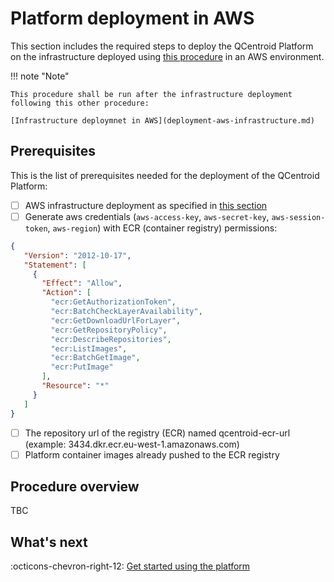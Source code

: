 # Platform deployment in AWS

This section includes the required steps to deploy the QCentroid Platform on the infrastructure deployed using [this procedure](deployment-aws-infrastructure.md) in an AWS environment.

!!! note "Note"

    This procedure shall be run after the infrastructure deployment following this other procedure:
    
    [Infrastructure deploymnet in AWS](deployment-aws-infrastructure.md)


## Prerequisites

This is the list of prerequisites needed for the deployment of the QCentroid Platform:

- [ ] AWS infrastructure deployment as specified in [this section](deployment-aws-infrastructure.md)
- [ ] Generate aws credentials (`aws-access-key`, `aws-secret-key`, `aws-session-token`, `aws-region`) with ECR (container registry) permissions:
```JSON
{ 
   "Version": "2012-10-17", 
   "Statement": [ 
     { 
       "Effect": "Allow", 
       "Action": [ 
         "ecr:GetAuthorizationToken", 
         "ecr:BatchCheckLayerAvailability", 
         "ecr:GetDownloadUrlForLayer", 
         "ecr:GetRepositoryPolicy", 
         "ecr:DescribeRepositories", 
         "ecr:ListImages", 
         "ecr:BatchGetImage", 
         "ecr:PutImage" 
       ], 
       "Resource": "*" 
     } 
   ] 
}
```
- [ ] The repository url of the registry (ECR) named qcentroid-ecr-url (example: 3434.dkr.ecr.eu-west-1.amazonaws.com)
- [ ] Platform container images already pushed to the ECR registry

## Procedure overview

TBC

## What's next

:octicons-chevron-right-12: [Get started using the platform](../platform/getting-started.md)
